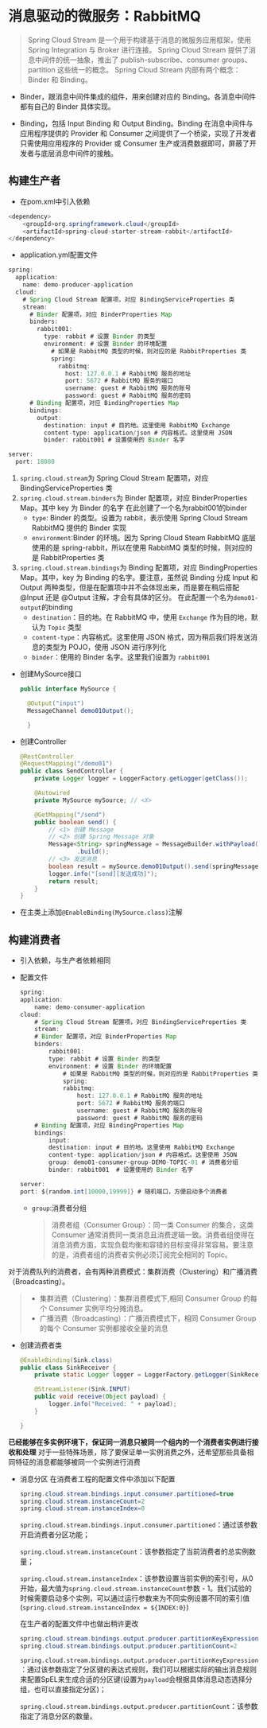 # 消息驱动的微服务：RabbitMQ

> Spring Cloud Stream 是一个用于构建基于消息的微服务应用框架，使用 Spring Integration 与 Broker 进行连接。
> Spring Cloud Stream 提供了消息中间件的统一抽象，推出了 publish-subscribe、consumer groups、partition 这些统一的概念。
> Spring Cloud Stream 内部有两个概念：Binder 和 Binding。

* Binder，跟消息中间件集成的组件，用来创建对应的 Binding。各消息中间件都有自己的 Binder 具体实现。

* Binding，包括 Input Binding 和 Output Binding。Binding 在消息中间件与应用程序提供的 Provider 和 Consumer 之间提供了一个桥梁，实现了开发者只需使用应用程序的 Provider 或 Consumer 生产或消费数据即可，屏蔽了开发者与底层消息中间件的接触。
  
## 构建生产者

* 在pom.xml中引入依赖

``` Java
<dependency>
    <groupId>org.springframework.cloud</groupId>
    <artifactId>spring-cloud-starter-stream-rabbit</artifactId>
</dependency>
```

* application.yml配置文件

``` Java
spring:
  application:
    name: demo-producer-application
  cloud:
    # Spring Cloud Stream 配置项，对应 BindingServiceProperties 类
    stream:
      # Binder 配置项，对应 BinderProperties Map
      binders:
        rabbit001:
          type: rabbit # 设置 Binder 的类型
          environment: # 设置 Binder 的环境配置
            # 如果是 RabbitMQ 类型的时候，则对应的是 RabbitProperties 类
            spring:
              rabbitmq:
                host: 127.0.0.1 # RabbitMQ 服务的地址
                port: 5672 # RabbitMQ 服务的端口
                username: guest # RabbitMQ 服务的账号
                password: guest # RabbitMQ 服务的密码
      # Binding 配置项，对应 BindingProperties Map
      bindings:
        output:
          destination: input # 目的地。这里使用 RabbitMQ Exchange
          content-type: application/json # 内容格式。这里使用 JSON
          binder: rabbit001 # 设置使用的 Binder 名字

server:
  port: 18080
```

1. `spring.cloud.stream`为 Spring Cloud Stream 配置项，对应 BindingServiceProperties 类
2. `spring.cloud.stream.binders`为 Binder 配置项，对应 BinderProperties Map。其中 key 为 Binder 的名字
    在此创建了一个名为rabbit001的binder
    * `type`: Binder 的类型。设置为 rabbit，表示使用 Spring Cloud Stream RabbitMQ 提供的 Binder 实现
    * `environment`:Binder 的环境。因为 Spring Cloud Steam RabbitMQ 底层使用的是 spring-rabbit，所以在使用 RabbitMQ 类型的时候，则对应的是 RabbitProperties 类
3. `spring.cloud.stream.bindings`为 Binding 配置项，对应 BindingProperties Map。其中，key 为 Binding 的名字。要注意，虽然说 Binding 分成 Input 和 Output 两种类型，但是在配置项中并不会体现出来，而是要在稍后搭配 @Input 还是 @Output 注解，才会有具体的区分。
    在此配置一个名为`demo01-output`的binding
    * `destination`：目的地。在 RabbitMQ 中，使用 `Exchange` 作为目的地，默认为 `Topic` 类型
    * `content-type`：内容格式。这里使用 JSON 格式，因为稍后我们将发送消息的类型为 POJO，使用 JSON 进行序列化
    * `binder`：使用的 Binder 名字。这里我们设置为 `rabbit001`

* 创建MySource接口

  ``` Java
  public interface MySource {

    @Output("input")
    MessageChannel demo01Output();

    }
  ```

* 创建Controller

    ``` Java
    @RestController
    @RequestMapping("/demo01")
    public class SendController {
        private Logger logger = LoggerFactory.getLogger(getClass());

        @Autowired
        private MySource mySource; // <X>

        @GetMapping("/send")
        public boolean send() {
            // <1> 创建 Message
            // <2> 创建 Spring Message 对象
            Message<String> springMessage = MessageBuilder.withPayload("ciallo")
                    .build();
            // <3> 发送消息
            boolean result = mySource.demo01Output().send(springMessage);
            logger.info("[send][发送成功]");
            return result;
        }
    }
    ```

* 在主类上添加`@EnableBinding(MySource.class)`注解

## 构建消费者

* 引入依赖，与生产者依赖相同
* 配置文件

    ``` Java
    spring:
    application:
        name: demo-consumer-application
    cloud:
        # Spring Cloud Stream 配置项，对应 BindingServiceProperties 类
        stream:
        # Binder 配置项，对应 BinderProperties Map
        binders:
            rabbit001:
            type: rabbit # 设置 Binder 的类型
            environment: # 设置 Binder 的环境配置
                # 如果是 RabbitMQ 类型的时候，则对应的是 RabbitProperties 类
                spring:
                rabbitmq:
                    host: 127.0.0.1 # RabbitMQ 服务的地址
                    port: 5672 # RabbitMQ 服务的端口
                    username: guest # RabbitMQ 服务的账号
                    password: guest # RabbitMQ 服务的密码
        # Binding 配置项，对应 BindingProperties Map
        bindings:
            input:
            destination: input # 目的地。这里使用 RabbitMQ Exchange
            content-type: application/json # 内容格式。这里使用 JSON
            group: demo01-consumer-group-DEMO-TOPIC-01 # 消费者分组
            binder: rabbit001  # 设置使用的 Binder 名字

    server:
    port: ${random.int[10000,19999]} # 随机端口，方便启动多个消费者
    
    ```

  * `group`:消费者分组
    >消费者组（Consumer Group）：同一类 Consumer 的集合，这类 Consumer 通常消费同一类消息且消费逻辑一致。消费者组使得在消息消费方面，实现负载均衡和容错的目标变得非常容易。要注意的是，消费者组的消费者实例必须订阅完全相同的 Topic。

对于消费队列的消费者，会有两种消费模式：集群消费（Clustering）和广播消费（Broadcasting）。

> * 集群消费（Clustering）：集群消费模式下,相同 Consumer Group 的每个 Consumer 实例平均分摊消息。
> * 广播消费（Broadcasting）：广播消费模式下，相同 Consumer Group 的每个 Consumer 实例都接收全量的消息

* 创建消费者类
  
    ``` Java
    @EnableBinding(Sink.class)
    public class SinkReceiver {
        private static Logger logger = LoggerFactory.getLogger(SinkReceiver.class);

        @StreamListener(Sink.INPUT)
        public void receive(Object payload) {
            logger.info("Received: " + payload);
        }

    }
    ```

**已经能够在多实例环境下，保证同一消息只被同一个组内的一个消费者实例进行接收和处理**
对于一些特殊场景，除了要保证单一实例消费之外，还希望那些具备相同特征的消息都能够被同一个实例进行消费

* 消息分区
  在消费者工程的配置文件中添加以下配置

    ``` Java
    spring.cloud.stream.bindings.input.consumer.partitioned=true
    spring.cloud.stream.instanceCount=2
    spring.cloud.stream.instanceIndex=0
    ```

    `spring.cloud.stream.bindings.input.consumer.partitioned`：通过该参数开启消费者分区功能；

    `spring.cloud.stream.instanceCount`：该参数指定了当前消费者的总实例数量；

    `spring.cloud.stream.instanceIndex`：该参数设置当前实例的索引号，从0开始，最大值为`spring.cloud.stream.instanceCount`参数 - 1。我们试验的时候需要启动多个实例，可以通过运行参数来为不同实例设置不同的索引值(`spring.cloud.stream.instanceIndex = ${INDEX:0}`)

    在生产者的配置文件中也做出稍许更改

    ``` Java
    spring.cloud.stream.bindings.output.producer.partitionKeyExpression=payload
    spring.cloud.stream.bindings.output.producer.partitionCount=2
    ```

    `spring.cloud.stream.bindings.output.producer.partitionKeyExpression`：通过该参数指定了分区键的表达式规则，我们可以根据实际的输出消息规则来配置SpEL来生成合适的分区键(设置为`payload`会根据具体消息动态选择分组，也可以直接指定分区)；

    `spring.cloud.stream.bindings.output.producer.partitionCount`：该参数指定了消息分区的数量。